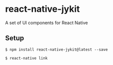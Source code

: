 # react-native-jykit

A set of UI components for React Native

## Setup

```
$ npm install react-native-jykit@latest --save

$ react-native link
```